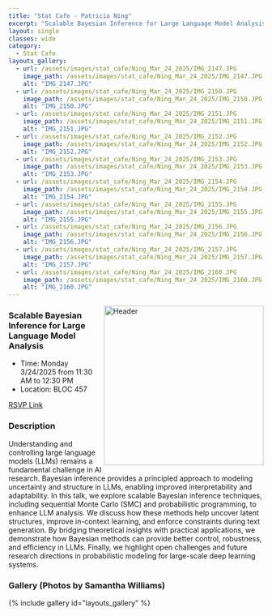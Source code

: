 ```yaml
---
title: "Stat Cafe - Patricia Ning"
excerpt: "Scalable Bayesian Inference for Large Language Model Analysis"
layout: single
classes: wide
category: 
  - Stat Cafe
layouts_gallery:
  - url: /assets/images/stat_cafe/Ning_Mar_24_2025/IMG_2147.JPG
    image_path: /assets/images/stat_cafe/Ning_Mar_24_2025/IMG_2147.JPG
    alt: "IMG_2147.JPG"
  - url: /assets/images/stat_cafe/Ning_Mar_24_2025/IMG_2150.JPG
    image_path: /assets/images/stat_cafe/Ning_Mar_24_2025/IMG_2150.JPG
    alt: "IMG_2150.JPG"
  - url: /assets/images/stat_cafe/Ning_Mar_24_2025/IMG_2151.JPG
    image_path: /assets/images/stat_cafe/Ning_Mar_24_2025/IMG_2151.JPG
    alt: "IMG_2151.JPG"
  - url: /assets/images/stat_cafe/Ning_Mar_24_2025/IMG_2152.JPG
    image_path: /assets/images/stat_cafe/Ning_Mar_24_2025/IMG_2152.JPG
    alt: "IMG_2152.JPG"
  - url: /assets/images/stat_cafe/Ning_Mar_24_2025/IMG_2153.JPG
    image_path: /assets/images/stat_cafe/Ning_Mar_24_2025/IMG_2153.JPG
    alt: "IMG_2153.JPG"
  - url: /assets/images/stat_cafe/Ning_Mar_24_2025/IMG_2154.JPG
    image_path: /assets/images/stat_cafe/Ning_Mar_24_2025/IMG_2154.JPG
    alt: "IMG_2154.JPG"
  - url: /assets/images/stat_cafe/Ning_Mar_24_2025/IMG_2155.JPG
    image_path: /assets/images/stat_cafe/Ning_Mar_24_2025/IMG_2155.JPG
    alt: "IMG_2155.JPG"
  - url: /assets/images/stat_cafe/Ning_Mar_24_2025/IMG_2156.JPG
    image_path: /assets/images/stat_cafe/Ning_Mar_24_2025/IMG_2156.JPG
    alt: "IMG_2156.JPG"
  - url: /assets/images/stat_cafe/Ning_Mar_24_2025/IMG_2157.JPG
    image_path: /assets/images/stat_cafe/Ning_Mar_24_2025/IMG_2157.JPG
    alt: "IMG_2157.JPG"
  - url: /assets/images/stat_cafe/Ning_Mar_24_2025/IMG_2160.JPG
    image_path: /assets/images/stat_cafe/Ning_Mar_24_2025/IMG_2160.JPG
    alt: "IMG_2160.JPG"
---
```



<img src="https://github.com/tamusgsa/tamusgsa.github.io/blob/master/assets/images/stat_cafe/Ning_Mar_24_2025/IMG_2158.JPG?raw=true" alt="Header" width="315" style="float: right;"/> 


### Scalable Bayesian Inference for Large Language Model Analysis

- Time: Monday 3/24/2025 from 11:30 AM to 12:30 PM
- Location: BLOC 457


[RSVP Link](<https://urldefense.com/v3/__https://forms.gle/KBYBF2quzEfoJAmf6__;!!KwNVnqRv!EVQPxo43XRirLQ2XpG1OVsGqrPh2mQFRl4e5keJQveu5VVY9xVAzGMRsQfk98oLD8HsR0dLWMc12upFFMUltlA$>)

### Description
Understanding and controlling large language models (LLMs) remains a fundamental challenge in AI research. Bayesian inference provides a principled approach to modeling uncertainty and structure in LLMs, enabling improved interpretability and adaptability. In this talk, we explore scalable Bayesian inference techniques, including sequential Monte Carlo (SMC) and probabilistic programming, to enhance LLM analysis. We discuss how these methods help uncover latent structures, improve in-context learning, and enforce constraints during text generation. By bridging theoretical insights with practical applications, we demonstrate how Bayesian methods can provide better control, robustness, and efficiency in LLMs. Finally, we highlight open challenges and future research directions in probabilistic modeling for large-scale deep learning systems.

<!--
### Presentation
<iframe src="https://drive.google.com/file/d/1tN9MfS-UIcedYkMafjpg1VxsRcSM0t8T/preview" width="640" height="480" allow="autoplay"></iframe>
-->

<!-- 
### Recording
<iframe width="560" height="315" src="https://www.youtube.com/embed/jEcWYSiLkQU?si=R-NyovAX466xlHP_" title="YouTube video player" frameborder="0" allow="accelerometer; autoplay; clipboard-write; encrypted-media; gyroscope; picture-in-picture; web-share" referrerpolicy="strict-origin-when-cross-origin" allowfullscreen></iframe>
-->


### Gallery (Photos by Samantha Williams)

{% include gallery id="layouts_gallery" %}

